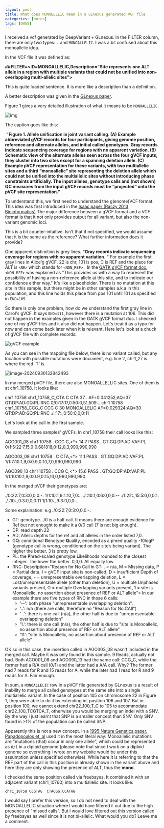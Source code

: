 ```yaml
---
layout: post
title: What does MONOELLEIC mean in a GLnexus generated VCF file
categories: [notes]
tags: [GWAS]
---
```




I received a vcf generated by DeepVariant + GLnexus. In the FILTER column, there are only two types: `.` and `MONOALLELIC`.  I was a bit confused about this monoallelic idea.

In the VCF file it was defined as:

**\##FILTER=<ID=MONOALLELIC,Description="Site represents one ALT allele in a region with multiple variants that could not be unified into non-overlapping multi-allelic sites">**

This is quite loaded sentence. It is more like a description than a definition.

A better description was given in the [GLnexus paper](https://www.biorxiv.org/content/10.1101/343970v1.full). 

Figure 1 gives a very detailed illustration of what it means to be `MONOALLELIC`.

![img](https://www.biorxiv.org/content/biorxiv/early/2018/06/11/343970/F1.large.jpg?width=800&height=600&carousel=1)

The caption goes like this:

​	**"Figure 1. Allele unification in joint variant calling. (A) Example abbreviated gVCF  records for four participants, giving genome position, reference and  alternate alleles, and initial called genotypes. Gray records indicate  sequencing coverage for regions with no apparent variation. (B)  Schematic view of the alternate alleles seen across the four gVCF  inputs; they cluster into two sites except for a spanning deletion  allele. (C) Example pVCF representation for these variants, with two  multiallelic sites and a third “monoallelic” site representing the  deletion allele which could not be unified into the multiallelic sites  without introducing phase constraints artificially. The input alleles,  genotype calls and (not shown) QC measures from the input gVCF records must be “projected” onto the pVCF site representation."**

To understand this, we first need to understand the g(enome)VCF format. This idea was first introduced in the [Isaac paper (Raczy 2013 Bioinformatics)](https://doi.org/10.1093/bioinformatics/btt314) The major difference between a gVCF format and a VCF format is that it not only provides output for all variant, but also the non-variant genomic loci.

This is a bit counter-intuitive. Isn't that if not specified, we would assume that it is the same as the reference? What further information does it provide?

One apparent distinction is grey lines. **"Gray records indicate  sequencing coverage for regions with no apparent variation. "** For example the first gray lines in Alice'g gVCF. 22 is chr, 101 is pos, C is REF and the place for ALT is `<NR>` which stands for `<NON_REF>` . In the [GATK gVCF format doc](https://gatk.broadinstitute.org/hc/en-us/articles/360035531812-GVCF-Genomic-Variant-Call-Format), `<NON_REF>` was explained as "This provides us with a way to represent the possibility of having a  non-reference allele at this site, and  to indicate our confidence  either way." It's like a placeholder. There is no mutation at this site in this sample, but there might be in other samples a.k.a in this population, and this line holds this place from pos 101 until 101 as specified in `END=105`. 

So there is only one problem, how do we understand the first gray line in Carol's gVCF. It says `END=111`, however there is a mutation at 106. This did not happen in the examples given in the GATK gVCF format doc. I checked one of my gVCF files and it also did not happen. Let's treat it as a typo for now and can come back later when it is relevant. Here let's look at a chuck of gVCF file with complete records:

![gVCF example](/home/huan/GitHub/en/images/gVCF.png)

As you can see in the mapping file below, there is no variant called, but any location with possible mutations were document, e.g. line 2, chr1_27 is where the red 'T' is. 

![image-20240930132842493](/home/huan/GitHub/en/images/bam_view.png)

In my merged pVCF file, there are also MONOALLELLIC sites. One of them is at chr1_10758. It looks like: 

chr1	10758	chr1_10758_C_CTA	C	CTA	37	.	AF=0.041252;AQ=37	GT:DP:AD:GQ:PL:RNC	0/0:17:17,0:50:0,51,509:..
chr1	10758	chr1_10758_CCG_C	CCG	C	30	MONOALLELIC	AF=0.029324;AQ=30	GT:DP:AD:GQ:PL:RNC	./.:17:.,0:50:0,0,0:11

Let's look at the call in the first sample. 

We sampled three samples' gVCFs. In chr1_10758 their call looks like this:

AGO001_08 chr1	10758	.	CCG	C,<*>	14.7	PASS	.	GT:GQ:DP:AD:VAF:PL	0/1:5:22:7,15,0:0.681818,0:12,0,3,990,990,990

AGO003_08 chr1	10758	.	C	CTA,<*>	11.1	PASS	.	GT:GQ:DP:AD:VAF:PL	1/1:7:10:1,9,0:0.9,0:10,7,0,990,990,990

AGO090_13 chr1	10758	.	CCG	C,<*>	15.6	PASS	.	GT:GQ:DP:AD:VAF:PL	1/1:10:10:1,9,0:0.9,0:15,10,0,990,990,990

In the merged pVCF their genetypes are:

./0:22:7,0:3:0,0,0:-.	1/1:10:1,9:1:10,7,0:..	./.:10:1,0:6:0,0,0:--
./1:22:.,15:5:0,0,0:1.	./.:10:.,0:3:0,0,0:11	1/1:10:.,9:3:0,0,0:..

Some explaination: e.g ./0:22:7,0:3:0,0,0:-.

- GT: genotype. ./0 is a half call. It means there are enough evidence for Ref but not enought to make it a 0/0 call (7 is not big enough). 
- DP: read depth 22
- AD: Allelic depths for the ref and alt alleles in the order listed 7,0.
- GQ: conditional **G**enotype **Q**uality, encoded as a phred quality -10logP (genotype call is wrong, conditioned on the site’s being variant). The higher the better. 3 is pretty low. 
- PL: the **P**hred-scaled genotype **L**ikelihoods rounded to the closest integer. The lower the better. 0,0,0. All equally low. 
- RNC: Description="Reason for No Call in GT: . = n/a, M = Missing data, P = Partial data, I = gVCF input site is non-called, D = insufficient Depth of coverage, - = unrepresentable overlapping deletion, L = Lost/unrepresentable allele (other than deletion), U = multiple Unphased variants present, O = multiple Overlapping variants present, 1 = site is Monoallelic, no assertion about presence of REF or ALT allele"> In our example there are five types of RNC in those 6 calls:
  - '--': both phase "unrepresentable overlapping deletion".
  - '..': n/a (there are calls, therefore no "Reason for No CAll")
  - '-.': there is one call (n/a), the other half is due to "unrepresentable overlapping deletion"
  - '1.': there is one call (n/a), the other half is due to "site is Monoallelic, no assertion about presence of REF or ALT allele"
  - '11': "site is Monoallelic, no assertion about presence of REF or ALT allele"

OK so in this case, the insertion called in AGO003_08 wasn't included in the merged call. Maybe it was only found in this sample. 9 Reads, actually not bad. Both AGO001_08 and AGO090_13 had the same call: CCG_C, while the former had a R/A call (0/1) and the latter had a A/A call. Why? The former nad 7 reads for R and 15 reads for A, while the later had 1 read for R and 9 reads for A. Fair enough.

In sum, a `MONOALLELIC` row in a pVCF file generated by GLnexus is a result of inability to merge all called genotypes at the same site into a single multiallelic variant. In the case of position 105 on chromosome 22 in Figure 1, they were able to do it by extending int position 106 and 107. But in position 100, we cannot extend chr22_100_T_C to 105 to accommodate chr22_100_TCGTCA_T, otherwise you would be merging an indel with a SNV. By the way I just learnt that SNP is a smaller concept than SNV. Only SNV found in >1% of the population can be called SNP.

Apparently this is not a new concept. In a [1995 Nature Genetics paper,  Papadopoulos et. al](https://www.nature.com/articles/ng0995-99) used it in the most literal way: Monoallelic mutations are "mutations (that) occur in only one allele", which could be represented as `0/1` in a diploid genome (please note that since I work on a diploid genome so everything I wrote on my website would be under this assumption unless specified otherwise). While here it is referring to that the REF part of the call in this position is already shown in the variant above and here they are only showing the presence of ALT, thus the **mono**.

I checked the same position called via freebayes. It combined it with an adjacent variant (chr1_10760) into a multiallelic site. It looks like:

`chr1_10758	CCGTAG	CTACGG,CCATAG`

I would say I prefer this version, so I do not need to deal with the MONOALLELIC situation where I would have filtered it out due to the high presence of "missed calls". But I would love filtered out this version called by freebayes as well since it is not bi-allelic. What would you do? Leave me a comment. 

